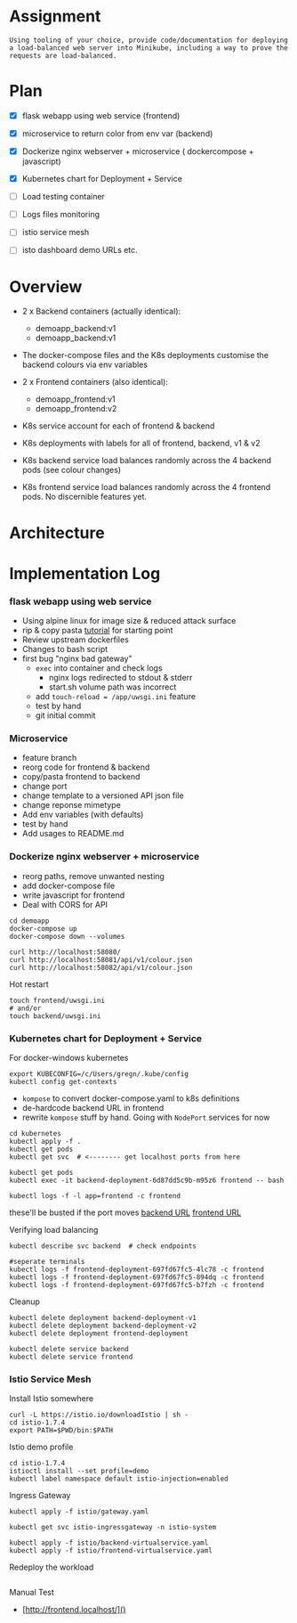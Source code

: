 # Assignment
`Using tooling of your choice, provide code/documentation for deploying a load-balanced web server into Minikube, including a way to prove the requests are load-balanced.`


# Plan
 - [x] flask webapp using web service (frontend)
 - [x] microservice to return color from env var (backend)
 - [x] Dockerize nginx webserver + microservice ( dockercompose + javascript)
 - [x] Kubernetes chart for Deployment + Service
 - [ ] Load testing container
 - [ ] Logs files monitoring 
 - [ ] istio service mesh
 - [ ] isto dashboard demo URLs etc.
 

# Overview
 * 2 x Backend containers (actually identical):
    - demoapp_backend:v1
    - demoapp_backend:v1  
    
 * The docker-compose files and the K8s deployments customise the backend colours via env variables
    
 * 2 x Frontend containers  (also identical):
    - demoapp_frontend:v1
    - demoapp_frontend:v2  
 
 * K8s service account for each of frontend & backend
 * K8s deployments with labels for all of frontend, backend, v1 & v2
 * K8s backend service load balances randomly across the 4 backend pods (see colour changes) 
 * K8s frontend service load balances randomly across the 4 frontend pods. No discernible features yet.
 
 
# Architecture 

# Implementation Log

### flask webapp using web service
 * Using alpine linux for image size & reduced attack surface
 * rip & copy pasta [tutorial](https://www.digitalocean.com/community/tutorials/how-to-build-and-deploy-a-flask-application-using-docker-on-ubuntu-18-04) for starting point
 * Review upstream dockerfiles
 * Changes to bash script
 * first bug "nginx bad gateway" 
   - `exec` into container and check logs 
        - nginx logs redirected to stdout & stderr
        - start.sh volume path was incorrect
   - add `touch-reload = /app/uwsgi.ini` feature
   - test by hand
   - git initial commit

### Microservice
 * feature branch
 * reorg code for frontend & backend
 * copy/pasta frontend to backend
 * change port
 * change template to a versioned API json file
 * change reponse mimetype 
 * Add env variables (with defaults)
 * test by hand
 * Add usages to README.md


### Dockerize nginx webserver + microservice
 * reorg paths, remove unwanted nesting
 * add docker-compose file
 * write javascript for frontend
 * Deal with CORS for API
 

```shell script
cd demoapp
docker-compose up
docker-compose down --volumes

```

```shell script
curl http://localhost:58080/
curl http://localhost:58081/api/v1/colour.json
curl http://localhost:58082/api/v1/colour.json

```


Hot restart
```shell script
touch frontend/uwsgi.ini
# and/or 
touch backend/uwsgi.ini

```

### Kubernetes chart for Deployment + Service
For docker-windows kubernetes
```shell script
export KUBECONFIG=/c/Users/gregn/.kube/config
kubectl config get-contexts

```
 * `kompose` to convert docker-compose.yaml to k8s definitions
 * de-hardcode backend URL in frontend
 * rewrite `kompose` stuff by hand. Going with `NodePort` services for now

```shell script
cd kubernetes
kubectl apply -f .
kubectl get pods
kubectl get svc  # <-------- get localhost ports from here

kubectl get pods
kubectl exec -it backend-deployment-6d87dd5c9b-m95z6 frontend -- bash

kubectl logs -f -l app=frontend -c frontend

```
these'll be busted if the port moves
[backend URL](http://localhost:30039/)
[frontend URL](http://localhost:30467/api/v1/colour.json)

Verifying load balancing
```shell script
kubectl describe svc backend  # check endpoints

#seperate terminals
kubectl logs -f frontend-deployment-697fd67fc5-4lc78 -c frontend
kubectl logs -f frontend-deployment-697fd67fc5-894dq -c frontend
kubectl logs -f frontend-deployment-697fd67fc5-b7fzh -c frontend
```

Cleanup
```shell script
kubectl delete deployment backend-deployment-v1
kubectl delete deployment backend-deployment-v2
kubectl delete deployment frontend-deployment

kubectl delete service backend
kubectl delete service frontend

```


### Istio Service Mesh


Install Istio somewhere
```shell script
curl -L https://istio.io/downloadIstio | sh -
cd istio-1.7.4
export PATH=$PWD/bin:$PATH

```
Istio demo profile
```shell script
cd istio-1.7.4
istioctl install --set profile=demo
kubectl label namespace default istio-injection=enabled
```

Ingress Gateway
```shell script
kubectl apply -f istio/gateway.yaml

kubectl get svc istio-ingressgateway -n istio-system

```

```shell script
kubectl apply -f istio/backend-virtualservice.yaml
kubectl apply -f istio/frontend-virtualservice.yaml

```

Redeploy the workload
```shell script

```

Manual Test
 - [http://frontend.localhost/]()
